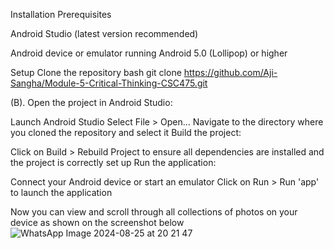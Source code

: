 Installation Prerequisites

Android Studio (latest version recommended)

Android device or emulator running Android 5.0 (Lollipop) or higher

Setup Clone the repository bash git clone https://github.com/Aji-Sangha/Module-5-Critical-Thinking-CSC475.git

(B). Open the project in Android Studio:

Launch Android Studio Select File > Open... Navigate to the directory where you cloned the repository and select it Build the project:

Click on Build > Rebuild Project to ensure all dependencies are installed and the project is correctly set up Run the application:

Connect your Android device or start an emulator Click on Run > Run 'app' to launch the application

Now you can view and scroll through all collections of photos on your device as shown on the screenshot below
![WhatsApp Image 2024-08-25 at 20 21 47](https://github.com/user-attachments/assets/f8e6f8d2-4bcc-4e14-b24b-85ac1da5bfde)
